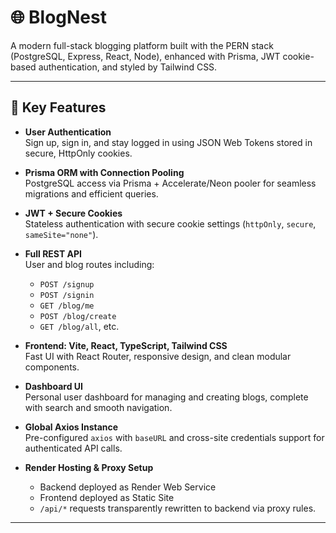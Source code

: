 # 🌐 BlogNest

A modern full-stack blogging platform built with the PERN stack (PostgreSQL, Express, React, Node), enhanced with Prisma, JWT cookie-based authentication, and styled by Tailwind CSS.

---

## 🚀 Key Features

- **User Authentication**  
  Sign up, sign in, and stay logged in using JSON Web Tokens stored in secure, HttpOnly cookies.

- **Prisma ORM with Connection Pooling**  
  PostgreSQL access via Prisma + Accelerate/Neon pooler for seamless migrations and efficient queries.

- **JWT + Secure Cookies**  
  Stateless authentication with secure cookie settings (`httpOnly`, `secure`, `sameSite="none"`).

- **Full REST API**  
  User and blog routes including:
  - `POST /signup`  
  - `POST /signin`  
  - `GET /blog/me`  
  - `POST /blog/create`  
  - `GET /blog/all`, etc.

- **Frontend: Vite, React, TypeScript, Tailwind CSS**  
  Fast UI with React Router, responsive design, and clean modular components.

- **Dashboard UI**  
  Personal user dashboard for managing and creating blogs, complete with search and smooth navigation.

- **Global Axios Instance**  
  Pre-configured `axios` with `baseURL` and cross-site credentials support for authenticated API calls.

- **Render Hosting & Proxy Setup**  
  - Backend deployed as Render Web Service  
  - Frontend deployed as Static Site  
  - `/api/*` requests transparently rewritten to backend via proxy rules.

---



